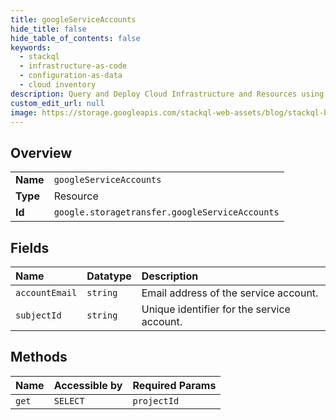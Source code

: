 ```yaml
---
title: googleServiceAccounts
hide_title: false
hide_table_of_contents: false
keywords:
  - stackql
  - infrastructure-as-code
  - configuration-as-data
  - cloud inventory
description: Query and Deploy Cloud Infrastructure and Resources using SQL
custom_edit_url: null
image: https://storage.googleapis.com/stackql-web-assets/blog/stackql-blog-post-featured-image.png
---
```

  
    

## Overview
<table><tbody>
<tr><td><b>Name</b></td><td><code>googleServiceAccounts</code></td></tr>
<tr><td><b>Type</b></td><td>Resource</td></tr>
<tr><td><b>Id</b></td><td><code>google.storagetransfer.googleServiceAccounts</code></td></tr>
</tbody></table>

## Fields
| Name | Datatype | Description |
|:-----|:---------|:------------|
| `accountEmail` | `string` | Email address of the service account. |
| `subjectId` | `string` | Unique identifier for the service account. |
## Methods
| Name | Accessible by | Required Params |
|:-----|:--------------|:----------------|
| `get` | `SELECT` | `projectId` |
